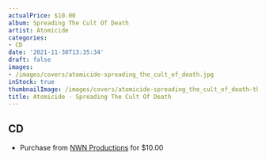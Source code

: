 ```yaml
---
actualPrice: $10.00
album: Spreading The Cult Of Death
artist: Atomicide
categories:
- CD
date: '2021-11-30T13:35:34'
draft: false
images:
- /images/covers/atomicide-spreading_the_cult_of_death.jpg
inStock: true
thumbnailImage: /images/covers/atomicide-spreading_the_cult_of_death-thumb.jpg
title: Atomicide - Spreading The Cult Of Death
---
```


## CD
* Purchase from [NWN Productions](http://shop.nwnprod.com/index.php?route=product/product&path=93&product_id=12349&sort=pd.name&order=ASC) for $10.00

